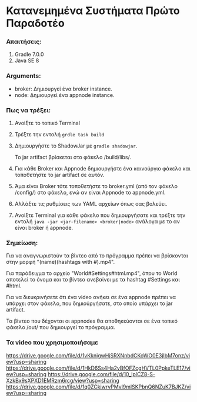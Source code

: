 # Κατανεμημένα Συστήματα Πρώτο Παραδοτέο

### Απαιτήσεις:
1. Gradle 7.0.0
2. Java  SE 8
### Arguments:
* broker: Δημιουργεί ένα broker instance. 
* node: Δημιουργεί ένα appnode instance.


### Πως να τρέξει:
1. Ανοίξτε το τοπικό Terminal
2. Τρέξτε την εντολή `grdle task build`
3. Δημιουργήστε το ShadowJar με  `gradle shadowjar`.
   
   Το jar artifact βρίσκεται στο φάκελο /build/libs/.
4. Για κάθε Broker και Appnode δημιουργήστε ένα καινούργιο φάκελο και τοποθετήστε το jar artifact σε αυτόν.
5. Άμα είναι Broker τότε τοποθετήστε το broker.yml (από τον φάκελο /config/) στο φάκελο, ενώ αν είναι Appnode το appnode.yml.
6. Αλλάξτε τις ρυθμίσεις των YAML αρχείων όπως σας βολεύει.
7. Ανοίξτε Terminal για κάθε φάκελο που δημιουργήσατε και τρέξτε την εντολή `java -jar <jar-filename> <broker|node>` ανάλογα με το αν είναι broker ή  appnode.


### Σημείωση:
Για να αναγνωριστούν τα βίντεο από το πρόγραμμα πρέπει να βρίσκονται στην μορφή "(name)(hashtags with #).mp4".

Για παράδειγμα το αρχείο "World#Settings#html.mp4", όπου το World αποτελεί το όνομα  και το βίντεο ανεβαίνει με τα hashtag #Settings και #html.

Για να διευκρινήσετε ότι ένα video ανήκει σε ένα appnode πρέπει να υπάρχει στον φάκελο, που δημιούργήσατε, στο οποίο υπάρχει το jar artifact.

Τα βίντεο που δέχονται οι appnodes θα αποθηκεύονται σε ένα τοπικό φάκελο /out/ που δημιουργεί το πρόγραμμα.


### Τα video  που χρησιμοποιήσαμε 
https://drive.google.com/file/d/1vKknigwHjSRXNnbdCKoWO0E3jIbM7onz/view?usp=sharing
https://drive.google.com/file/d/1HkD6Ss4Ha2vBfOFZcgHVTL0PpkeTLE17/view?usp=sharing
https://drive.google.com/file/d/10_lplCZ8-S-XzkBx9sXPXD1EMRzm6rcg/view?usp=sharing
https://drive.google.com/file/d/1q0ZCkiwrvPMvl9mlSKPbnQ6NZuK7BJKZ/view?usp=sharing